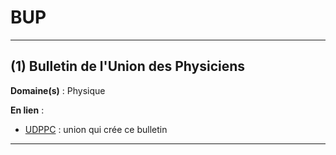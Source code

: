 # BUP

----------------------------------------

## (1) Bulletin de l'Union des Physiciens

**Domaine(s)** : Physique

**En lien** :

+ [UDPPC](../U/udppc.md) : union qui crée ce bulletin

-------------------------------------------